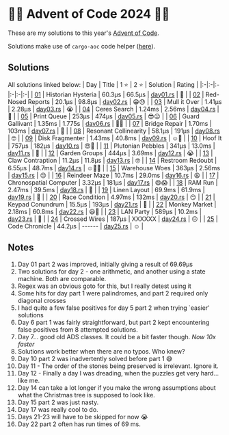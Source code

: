 # :gift::christmas_tree: Advent of Code 2024 :christmas_tree::sparkles:

These are my solutions to this year's [Advent of Code](https://adventofcode.com/2024/).

Solutions make use of `cargo-aoc` code helper ([here](https://github.com/gobanos/cargo-aoc)).

## Solutions

All solutions linked below:
| Day | Title | 1 :star: | 2 :star: | Solution | Rating |
|:-|:-|:-|:-|:-|:-|
| [01](https://adventofcode.com/2024/day/1)  | Historian Hysteria              | 60.3µs | 66.5µs | [day01.rs](./src/day01.rs) | :christmas_tree: |
| [02](https://adventofcode.com/2024/day/2)  | Red-Nosed Reports               | 20.1µs | 98.8µs | [day02.rs](./src/day02.rs) | :grin::sweat:    |
| [03](https://adventofcode.com/2024/day/3)  | Mull it Over                    | 1.41µs | 2.28µs | [day03.rs](./src/day03.rs) | :sob:            |
| [04](https://adventofcode.com/2024/day/4)  | Ceres Search                    | 1.24ms | 2.56ms | [day04.rs](./src/day04.rs) | :woozy_face:     |
| [05](https://adventofcode.com/2024/day/5)  | Print Queue                     | 253µs  | 474µs  | [day05.rs](./src/day05.rs) | :sunglasses::frowning_face: |
| [06](https://adventofcode.com/2024/day/6)  | Guard Gallivant                 | 1.35ms | 1.775s | [day06.rs](./src/day06.rs) | :hugs::cursing_face:        |
| [07](https://adventofcode.com/2024/day/7)  | Bridge Repair                   | 1.70ms | 103ms  | [day07.rs](./src/day07.rs) | :smiling_face_with_three_hearts: |
| [08](https://adventofcode.com/2024/day/8)  | Resonant Collinearity           | 58.1µs | 191µs  | [day08.rs](./src/day08.rs) | :nerd_face:      |
| [09](https://adventofcode.com/2024/day/9)  | Disk Fragmenter                 | 1.43ms | 40.8ms | [day09.rs](./src/day09.rs) | :relaxed::woozy_face: |
| [10](https://adventofcode.com/2024/day/10) | Hoof It                         | 757µs  | 182µs  | [day10.rs](./src/day10.rs) | :heart_eyes::partying_face: |
| [11](https://adventofcode.com/2024/day/11) | Plutonian Pebbles               | 341µs  | 13.0ms | [day11.rs](./src/day11.rs) | :cursing_face:   |
| [12](https://adventofcode.com/2024/day/12) | Garden Groups                   | 444µs  | 3.69ms | [day12.rs](./src/day12.rs) | :sob:            |
| [13](https://adventofcode.com/2024/day/13) | Claw Contraption                | 11.2µs | 11.8µs | [day13.rs](./src/day13.rs) | :nerd_face:      |
| [14](https://adventofcode.com/2024/day/14) | Restroom Redoubt                | 6.55µs | 48.7ms | [day14.rs](./src/day14.rs) | :relaxed::face_with_spiral_eyes: |
| [15](https://adventofcode.com/2024/day/15) | Warehouse Woes                  | 363µs  | 2.56ms | [day15.rs](./src/day15.rs) | :cry:            |
| [16](https://adventofcode.com/2024/day/16) | Reindeer Maze                   | 10.7ms | 29.0ms | [day16.rs](./src/day16.rs) | :weary:          |
| [17](https://adventofcode.com/2024/day/17) | Chronospatial Computer          | 3.32µs | 181µs  | [day17.rs](./src/day17.rs) | :smile::scream:  |
| [18](https://adventofcode.com/2024/day/18) | RAM Run                         | 2.47ms | 39.5ms | [day18.rs](./src/day18.rs) | :zany_face:      |
| [19](https://adventofcode.com/2024/day/19) | Linen Layout                    | 69.9ms | 61.9ms | [day19.rs](./src/day19.rs) | :thinking:       |
| [20](https://adventofcode.com/2024/day/20) | Race Condition                  | 4.97ms | 132ms  | [day20.rs](./src/day20.rs) | :smirk:          |
| [21](https://adventofcode.com/2024/day/21) | Keypad Conundrum                | 15.5µs | 193µs  | [day21.rs](./src/day21.rs) | :thinking:       |
| [22](https://adventofcode.com/2024/day/22) | Monkey Market                   | 2.18ms | 60.8ms | [day22.rs](./src/day22.rs) | :smiley::muscle: |
| [23](https://adventofcode.com/2024/day/23) | LAN Party                       | 589µs  | 10.2ms | [day23.rs](./src/day23.rs) | :exploding_head: |
| [24](https://adventofcode.com/2024/day/24) | Crossed Wires                   | 187µs  | XXXXXX | [day24.rs](./src/day24.rs) | :confounded:     |
| [25](https://adventofcode.com/2024/day/25) | Code Chronicle                  | 44.2µs | ------ | [day25.rs](./src/day25.rs) | :relaxed:        |

## Notes
1. Day 01 part 2 was improved, initially giving a result of 69.69µs
2. Two solutions for day 2 - one arithmetic, and another using a state machine. Both are comparable.
3. Regex was an obvious goto for this, but I really detest using it
4. Some hits for day part 1 were palindromes, and part 2 required only diagonal crosses
5. I had quite a few false positives for day 5 part 2 when trying `easier' solutions
6. Day 6 part 1 was fairly straightforward, but part 2 kept encountering false positives from 8 attempted solutions.
7. Day 7... good old ADS classes. It could be a bit faster though. *Now 10x faster*
8. Solutions work better when there are no typos. Who knew?
9. Day 10 part 2 was inadvertently solved before part 1 :sweat_smile:
10. Day 11 - The order of the stones being preserved is irrelevant. Ignore it.
11. Day 12 - Finally a day I was dreading, when the puzzles get very hard... like me.
12. Day 14 can take a lot longer if you make the wrong assumptions about what the Christmas tree is supposed to look like.
13. Day 15 part 2 was just nasty.
14. Day 17 was really cool to do.
15. Days 21-23 will have to be skipped for now :sob:
16. Day 22 part 2 often has run times of 69 ms.